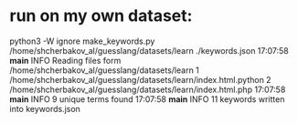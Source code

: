 

# run on my own dataset:

python3 -W ignore make_keywords.py /home/shcherbakov_al/guesslang/datasets/learn ./keywords.json
17:07:58 __main__ INFO Reading files form /home/shcherbakov_al/guesslang/datasets/learn
1
/home/shcherbakov_al/guesslang/datasets/learn/index.html.python
2
/home/shcherbakov_al/guesslang/datasets/learn/index.html.php
17:07:58 __main__ INFO 9 unique terms found
17:07:58 __main__ INFO 11 keywords written into keywords.json

